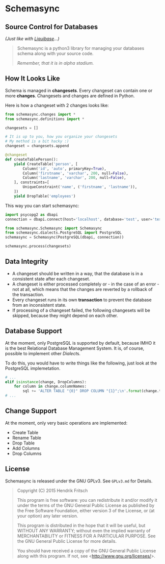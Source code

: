 # Schemasync

## Source Control for Databases

*(Just like with [Liquibase](http://www.liquibase.org)...)*

> Schemasync is a python3 library for managing your databases schema along with your source code.
> 
> *Remember, that it is in alpha stadium.*

## How It Looks Like

Schema is managed in **changesets**. Every changeset can contain one or more **changes**. Changesets and changes are defined in Python.

Here is how a changeset with 2 changes looks like:

```python
from schemasync.changes import *
from schemasync.definitions import *

changesets = []

# It is up to you, how you organize your changesets
# My method is a bit hacky :)
changeset = changesets.append

@changeset
def createTablePerson():
    yield CreateTable('person', [
        Column('id', 'auto', primaryKey=True),
        Column('firstname', 'varchar', 200, null=False),
        Column('lastname', 'varchar', 200, null=False),
    ], constraints=[
        UniqueConstraint('name', ('firstname', 'lastname')),
    ])
    yield DropTable('employees')
```

This way you can start schemasync:

```python
import psycopg2 as dbapi
connection = dbapi.connect(host='localhost', database='test', user='test', password='SUPER_$ecret')

from schemasync.Schemasync import Schemasync
from schemasync.dialects.PostgreSQL import PostgreSQL
schemasync = Schemasync(PostgreSQL(dbapi, connection))

schemasync.process(changesets)
```

## Data Integrity

- A changeset should be written in a way, that the database is in a consistent state after each changeset.
- A changeset is either processed completely or - in the case of an error - not at all, which means that the changes are reverted by a rollback of the transaction.
- Every changeset runs in its own **transaction** to prevent the database from an inconsistent state.
- If processing of a changeset failed, the following changesets will be skipped, because they might depend on each other.

## Database Support

At the moment, only PostgreSQL is supported by default, because IMHO it is the best Relational Database Management System.
It is, of course, possible to implement other *Dialect*s.

To do this, you would have to write things like the following, just look at the PostgreSQL implemetation.

```python
# ...
elif isinstance(change, DropColumns):
    for column in change.columnNames:
        sql += 'ALTER TABLE "{0}" DROP COLUMN "{1}";\n'.format(change.tableName, column)
# ...
```

## Change Support

At the moment, only very basic operations are implemented:

- Create Table
- Rename Table
- Drop Table
- Add Columns
- Drop Columns

## License

Schemasync is released under the GNU GPLv3. See `GPLv3.md` for Details.

> Copyright (C) 2015 Hendrik Fritsch
> 
> This program is free software: you can redistribute it and/or modify
> it under the terms of the GNU General Public License as published by
> the Free Software Foundation, either version 3 of the License, or
> (at your option) any later version.
> 
> This program is distributed in the hope that it will be useful,
> but WITHOUT ANY WARRANTY; without even the implied warranty of
> MERCHANTABILITY or FITNESS FOR A PARTICULAR PURPOSE.  See the
> GNU General Public License for more details.
> 
> You should have received a copy of the GNU General Public License
> along with this program.  If not, see <<http://www.gnu.org/licenses/>>.
